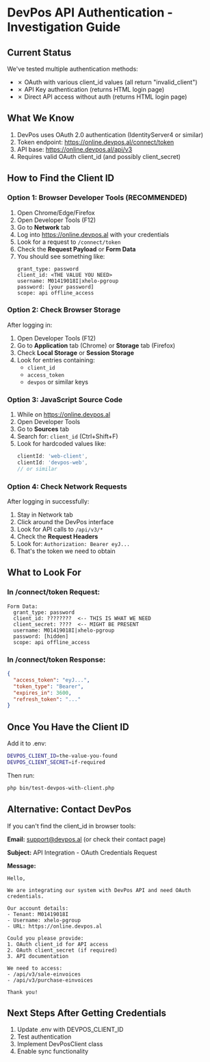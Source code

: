 # DevPos API Authentication - Investigation Guide

## Current Status
We've tested multiple authentication methods:
- ✗ OAuth with various client_id values (all return "invalid_client")
- ✗ API Key authentication (returns HTML login page)
- ✗ Direct API access without auth (returns HTML login page)

## What We Know
1. DevPos uses OAuth 2.0 authentication (IdentityServer4 or similar)
2. Token endpoint: https://online.devpos.al/connect/token
3. API base: https://online.devpos.al/api/v3
4. Requires valid OAuth client_id (and possibly client_secret)

## How to Find the Client ID

### Option 1: Browser Developer Tools (RECOMMENDED)
1. Open Chrome/Edge/Firefox
2. Open Developer Tools (F12)
3. Go to **Network** tab
4. Log into https://online.devpos.al with your credentials
5. Look for a request to `/connect/token`
6. Check the **Request Payload** or **Form Data**
7. You should see something like:
   ```
   grant_type: password
   client_id: <THE VALUE YOU NEED>
   username: M01419018I|xhelo-pgroup
   password: [your password]
   scope: api offline_access
   ```

### Option 2: Check Browser Storage
After logging in:
1. Open Developer Tools (F12)
2. Go to **Application** tab (Chrome) or **Storage** tab (Firefox)
3. Check **Local Storage** or **Session Storage**
4. Look for entries containing:
   - `client_id`
   - `access_token`
   - `devpos` or similar keys

### Option 3: JavaScript Source Code
1. While on https://online.devpos.al
2. Open Developer Tools
3. Go to **Sources** tab
4. Search for: `client_id` (Ctrl+Shift+F)
5. Look for hardcoded values like:
   ```javascript
   clientId: 'web-client',
   clientId: 'devpos-web',
   // or similar
   ```

### Option 4: Check Network Requests
After logging in successfully:
1. Stay in Network tab
2. Click around the DevPos interface
3. Look for API calls to `/api/v3/*`
4. Check the **Request Headers**
5. Look for: `Authorization: Bearer eyJ...`
6. That's the token we need to obtain

## What to Look For

### In /connect/token Request:
```
Form Data:
  grant_type: password
  client_id: ????????  <-- THIS IS WHAT WE NEED
  client_secret: ????  <-- MIGHT BE PRESENT
  username: M01419018I|xhelo-pgroup
  password: [hidden]
  scope: api offline_access
```

### In /connect/token Response:
```json
{
  "access_token": "eyJ...",
  "token_type": "Bearer",
  "expires_in": 3600,
  "refresh_token": "..."
}
```

## Once You Have the Client ID

Add it to .env:
```bash
DEVPOS_CLIENT_ID=the-value-you-found
DEVPOS_CLIENT_SECRET=if-required
```

Then run:
```bash
php bin/test-devpos-with-client.php
```

## Alternative: Contact DevPos

If you can't find the client_id in browser tools:

**Email:** support@devpos.al (or check their contact page)

**Subject:** API Integration - OAuth Credentials Request

**Message:**
```
Hello,

We are integrating our system with DevPos API and need OAuth credentials.

Our account details:
- Tenant: M01419018I
- Username: xhelo-pgroup
- URL: https://online.devpos.al

Could you please provide:
1. OAuth client_id for API access
2. OAuth client_secret (if required)
3. API documentation

We need to access:
- /api/v3/sale-einvoices
- /api/v3/purchase-einvoices

Thank you!
```

## Next Steps After Getting Credentials

1. Update .env with DEVPOS_CLIENT_ID
2. Test authentication
3. Implement DevPosClient class
4. Enable sync functionality
